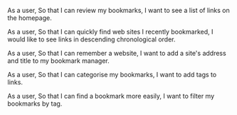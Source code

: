 As a user,
So that I can review my bookmarks,
I want to see a list of links on the homepage.

As a user,
So that I can quickly find web sites I recently bookmarked,
I would like to see links in descending chronological order.

As a user,
So that I can remember a website,
I want to add a site's address and title to my bookmark manager.

As a user,
So that I can categorise my bookmarks,
I want to add tags to links.

As a user,
So that I can find a bookmark more easily,
I want to filter my bookmarks by tag.
